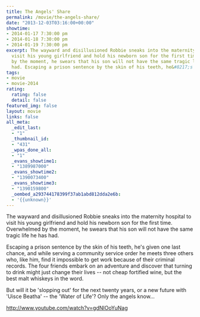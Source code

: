 ```yaml
---
title: The Angels' Share
permalink: /movie/the-angels-share/
date: "2013-12-03T03:16:00+00:00"
showtime:
- 2014-01-17 7:30:00 pm
- 2014-01-18 7:30:00 pm
- 2014-01-19 7:30:00 pm
excerpt: The wayward and disillusioned Robbie sneaks into the maternity hospital to
  visit his young girlfriend and hold his newborn son for the first time. Overwhelmed
  by the moment, he swears that his son will not have the same tragic life he has
  had. Escaping a prison sentence by the skin of his teeth, he&#8217;s given [&hellip;]
tags:
- movie
- movie-2014
rating:
  rating: false
  detail: false
featured_img: false
layout: movie
links: false
all_meta:
  _edit_last:
  - "1"
  _thumbnail_id:
  - "431"
  _wpas_done_all:
  - "1"
  _evans_showtime1:
  - "1389987000"
  _evans_showtime2:
  - "1390073400"
  _evans_showtime3:
  - "1390159800"
  _oembed_a293744178399f37ab1abd812dda2e6b:
  - '{{unknown}}'
---
```


The wayward and disillusioned Robbie sneaks into the maternity hospital to visit his young girlfriend and hold his newborn son for the first time. Overwhelmed by the moment, he swears that his son will not have the same tragic life he has had.

Escaping a prison sentence by the skin of his teeth, he's given one last chance, and while serving a community service order he meets three others who, like him, find it impossible to get work because of their criminal records. The four friends embark on an adventure and discover that turning to drink might just change their lives -- not cheap fortified wine, but the best malt whiskeys in the word.

But will it be 'slopping out' for the next twenty years, or a new future with 'Uisce Beatha' -- the 'Water of Life'? Only the angels know...

http://www.youtube.com/watch?v=gdNIOoYuNag